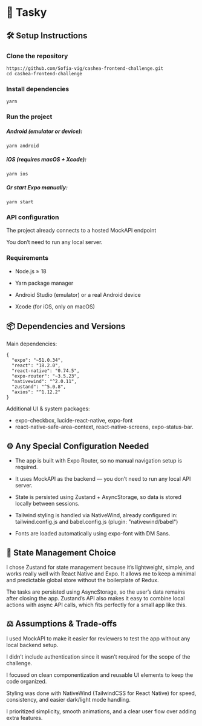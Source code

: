 # 📝 Tasky

## 🛠️ Setup Instructions

### Clone the repository

```
https://github.com/Sofia-vig/cashea-frontend-challenge.git
cd cashea-frontend-challenge
```

### Install dependencies

```
yarn
```

### Run the project

##### Android (emulator or device):

```
yarn android
```

##### iOS (requires macOS + Xcode):

```
yarn ios
```

##### Or start Expo manually:

```
yarn start
```

### API configuration

The project already connects to a hosted MockAPI endpoint

You don’t need to run any local server.

### Requirements

- Node.js ≥ 18

- Yarn package manager

- Android Studio (emulator) or a real Android device

- Xcode (for iOS, only on macOS)

## 📦 Dependencies and Versions

Main dependencies:

```
{
  "expo": "~51.0.34",
  "react": "18.2.0",
  "react-native": "0.74.5",
  "expo-router": "~3.5.23",
  "nativewind": "^2.0.11",
  "zustand": "^5.0.8",
  "axios": "^1.12.2"
}
```

Additional UI & system packages:

- expo-checkbox, lucide-react-native, expo-font
- react-native-safe-area-context, react-native-screens, expo-status-bar.

## ⚙️ Any Special Configuration Needed

- The app is built with Expo Router, so no manual navigation setup is required.

- It uses MockAPI as the backend — you don’t need to run any local API server.

- State is persisted using Zustand + AsyncStorage, so data is stored locally between sessions.

- Tailwind styling is handled via NativeWind, already configured in: tailwind.config.js and babel.config.js (plugin: "nativewind/babel")

- Fonts are loaded automatically using expo-font with DM Sans.

## 🧠 State Management Choice

I chose Zustand for state management because it’s lightweight, simple, and works really well with React Native and Expo.
It allows me to keep a minimal and predictable global store without the boilerplate of Redux.

The tasks are persisted using AsyncStorage, so the user’s data remains after closing the app.
Zustand’s API also makes it easy to combine local actions with async API calls, which fits perfectly for a small app like this.

## ⚖️ Assumptions & Trade-offs

I used MockAPI to make it easier for reviewers to test the app without any local backend setup.

I didn’t include authentication since it wasn’t required for the scope of the challenge.

I focused on clean componentization and reusable UI elements to keep the code organized.

Styling was done with NativeWind (TailwindCSS for React Native) for speed, consistency, and easier dark/light mode handling.

I prioritized simplicity, smooth animations, and a clear user flow over adding extra features.
